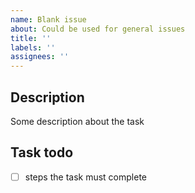 ```yaml
---
name: Blank issue
about: Could be used for general issues
title: ''
labels: ''
assignees: ''
---
```

## Description
 Some description about the task

## Task todo
 - [ ] steps the task must complete
